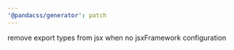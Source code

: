 ```yaml
---
'@pandacss/generator': patch
---
```


remove export types from jsx when no jsxFramework configuration
